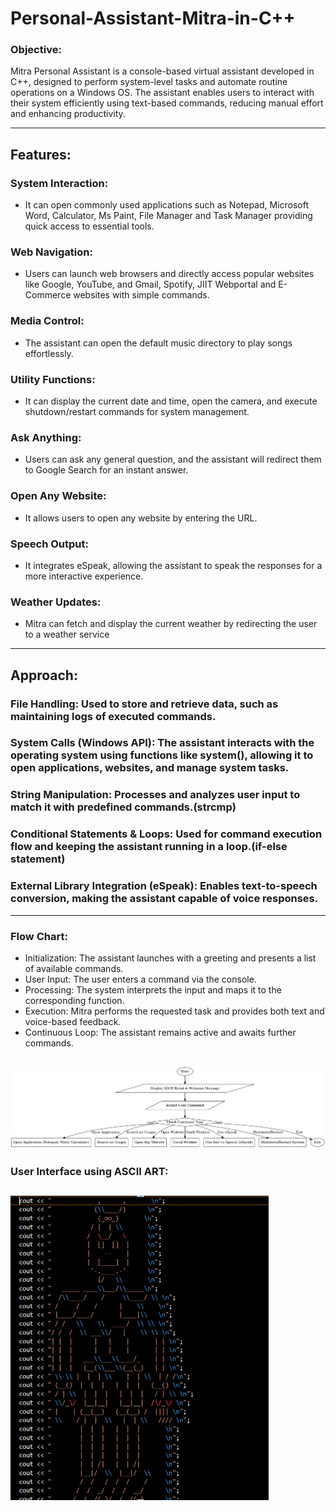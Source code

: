 # Personal-Assistant-Mitra-in-C++

### Objective:
Mitra Personal Assistant is a console-based virtual assistant developed in C++, designed to perform system-level tasks and automate routine operations on a Windows OS. The assistant enables users to interact with their system efficiently using text-based commands, reducing manual effort and enhancing productivity.

---

## Features:

### **System Interaction:**
- It can open commonly used applications such as Notepad, Microsoft Word, Calculator, Ms Paint, File Manager and Task Manager providing quick access to essential tools.
### Web Navigation: 
- Users can launch web browsers and directly access popular websites like Google, YouTube, and Gmail, Spotify, JIIT Webportal and E-Commerce websites with simple commands.
### Media Control: 
- The assistant can open the default music directory to play songs effortlessly.
### Utility Functions:
- It can display the current date and time, open the camera, and execute shutdown/restart commands for system management.
### Ask Anything:
- Users can ask any general question, and the assistant will redirect them to Google Search for an instant answer.
### Open Any Website:
- It allows users to open any website by entering the URL.
### Speech Output:
- It integrates eSpeak, allowing the assistant to speak the responses for a more interactive experience.
### Weather Updates:
- Mitra can fetch and display the current weather by redirecting the user to a weather service


---

## Approach:
### **File Handling:** Used to store and retrieve data, such as maintaining logs of executed commands.
### System Calls (Windows API): The assistant interacts with the operating system using functions like system(), allowing it to open applications, websites, and manage system tasks.
### String Manipulation: Processes and analyzes user input to match it with predefined commands.(strcmp)
### Conditional Statements & Loops: Used for command execution flow and keeping the assistant running in a loop.(if-else statement)
### External Library Integration (eSpeak): Enables text-to-speech conversion, making the assistant capable of voice responses.

---
### Flow Chart:
- Initialization: The assistant launches with a greeting and presents a list of available commands.
- User Input: The user enters a command via the console.
- Processing: The system interprets the input and maps it to the corresponding function.
- Execution: Mitra performs the requested task and provides both text and voice-based feedback.
- Continuous Loop: The assistant remains active and awaits further commands.

![SVG Image](./flow-chart.png)
---
### User Interface using ASCII ART:
![PNG Image](./robot.png)
---

